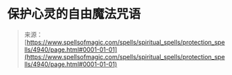 <!--yml

category: 未分类

date: 2024-06-12 18:38:53

-->

# 保护心灵的自由魔法咒语

> 来源：[https://www.spellsofmagic.com/spells/spiritual_spells/protection_spells/4940/page.html#0001-01-01](https://www.spellsofmagic.com/spells/spiritual_spells/protection_spells/4940/page.html#0001-01-01)

